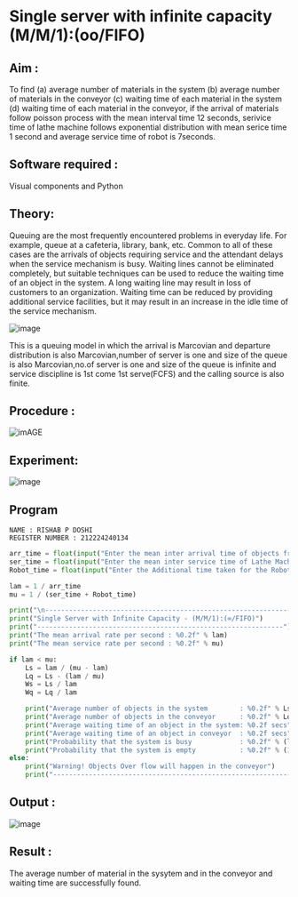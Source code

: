 # Single server with infinite capacity (M/M/1):(oo/FIFO)
## Aim :
To find (a) average number of materials in the system (b) average number of materials in the conveyor (c) waiting time of each material in the system (d) waiting time of each material in the conveyor, if the arrival  of materials follow poisson process with the mean interval time 12 seconds, serivice time of lathe machine follows exponential distribution with mean serice time 1 second and average service time of robot is 7seconds.

## Software required :
Visual components and Python

## Theory:
Queuing are the most frequently encountered problems in everyday life. For example, queue at a cafeteria, library, bank, etc. Common to all of these cases are the arrivals of objects requiring service and the attendant delays when the service mechanism is busy. Waiting lines cannot be eliminated completely, but suitable techniques can be used to reduce the waiting time of an object in the system. A long waiting line may result in loss of customers to an organization. Waiting time can be reduced by providing additional service facilities, but it may result in an increase in the idle time of the service mechanism.

![image](1.png)

This is a queuing model in which the arrival is Marcovian and departure distribution is also Marcovian,number of server is one and size of the queue is also Marcovian,no.of server is one and size of the queue is infinite and service discipline is 1st come 1st serve(FCFS) and the calling source is also finite.

## Procedure :

![imAGE](2.png)



## Experiment:
![image](https://github.com/user-attachments/assets/db530269-da0f-42a2-8dfc-6772392aecaa)


 
## Program
```
NAME : RISHAB P DOSHI
REGISTER NUMBER : 212224240134
```
```python
arr_time = float(input("Enter the mean inter arrival time of objects from Feeder (in secs): "))
ser_time = float(input("Enter the mean inter service time of Lathe Machine (in secs): "))
Robot_time = float(input("Enter the Additional time taken for the Robot (in secs): "))

lam = 1 / arr_time
mu = 1 / (ser_time + Robot_time)

print("\n--------------------------------------------------------------")
print("Single Server with Infinite Capacity - (M/M/1):(∞/FIFO)")
print("--------------------------------------------------------------")
print("The mean arrival rate per second : %0.2f" % lam)
print("The mean service rate per second : %0.2f" % mu)

if lam < mu:
    Ls = lam / (mu - lam)
    Lq = Ls - (lam / mu)
    Ws = Ls / lam
    Wq = Lq / lam

    print("Average number of objects in the system        : %0.2f" % Ls)
    print("Average number of objects in the conveyor      : %0.2f" % Lq)
    print("Average waiting time of an object in the system: %0.2f secs" % Ws)
    print("Average waiting time of an object in conveyor  : %0.2f secs" % Wq)
    print("Probability that the system is busy            : %0.2f" % (lam / mu))
    print("Probability that the system is empty           : %0.2f" % (1 - lam / mu))
else:
    print("Warning! Objects Over flow will happen in the conveyor")
    print("---------------------------------------------------------------")

```
## Output :
![image](https://github.com/user-attachments/assets/584dbb89-f44d-4a1c-98b0-56a8515b9eca)


## Result :
The average number of material in the sysytem and in the conveyor and waiting time are successfully found.
